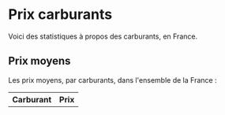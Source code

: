 # Prix carburants

Voici des statistiques à propos des carburants, en France.

## Prix moyens

Les prix moyens, par carburants, dans l'ensemble de la France :

<table id="averages">
  <tr>
    <th>Carburant</th>
    <th>Prix</th>
  </tr>
</table>

<br>

<div id="map" style="height: 80vh; width: 80%;"></div>

<link rel="stylesheet" href="./assets/css/vendor/leaflet.css" />
<link rel="stylesheet" href="./assets/css/map.css" />
<script type="module" src="./assets/javascript/index.js"></script>